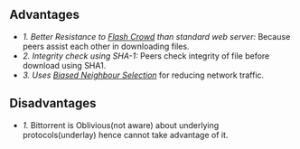 ## Advantages
- *1. Better Resistance to [Flash Crowd](/System-Design/Concepts/Terms/) than standard web server:* Because peers assist each other in downloading files.
- *2. Integrity check using SHA-1:* Peers check integrity of file before download using SHA1.
- *3. Uses [Biased Neighbour Selection](/System-Design/Concepts/Terms)* for reducing network traffic.

## Disadvantages
- *1.* Bittorrent is Oblivious(not aware) about underlying protocols(underlay) hence cannot take advantage of it.
